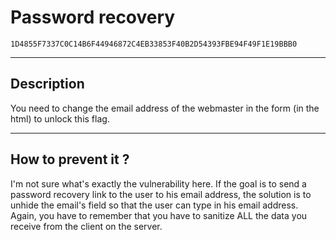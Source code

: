 # Password recovery

`1D4855F7337C0C14B6F44946872C4EB33853F40B2D54393FBE94F49F1E19BBB0`

---

## Description

You need to change the email address of the webmaster in the form (in the html) to unlock this flag.

---

## How to prevent it ?

I'm not sure what's exactly the vulnerability here. If the goal is to send a password recovery link to the user to his email address, the solution is to unhide the email's field so that the user can type in his email address.
Again, you have to remember that you have to sanitize ALL the data you receive from the client on the server.